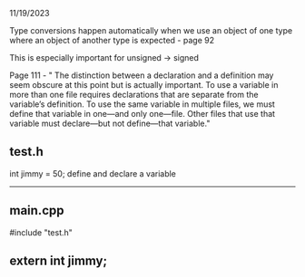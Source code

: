 11/19/2023

Type conversions happen automatically when we use an object of one type where an object of another type is expected - page 92

This is especially important for unsigned -> signed

Page 111 - "
The distinction between a declaration and a definition may seem obscure at this point but is actually important. To use a variable in more than one file requires declarations that are separate from the variable’s definition. To use the same variable in multiple files, we must define that variable in one—and only one—file. Other files that use that variable must declare—but not define—that variable."

test.h
-----

int jimmy = 50; define and declare a variable 

-----

main.cpp
-----
#include "test.h"

extern int jimmy;
-----